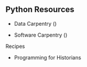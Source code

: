 ## Python Resources

*  Data Carpentry ()

*  Software Carpentry ()

Recipes

*  Programming for Historians